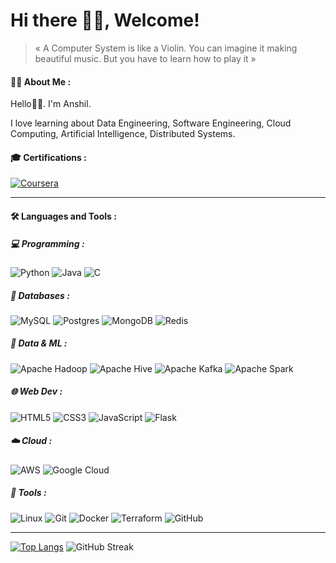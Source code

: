 <h1>
    Hi there 👋🏻, Welcome!
</h1>


> « A Computer System is like a Violin. You can imagine it making beautiful music. But you have to learn how to play it »

#### 👨‍💻 About Me :

Hello👋🏻. I'm Anshil.

I love learning about Data Engineering, Software Engineering, Cloud Computing, Artificial Intelligence, Distributed Systems.

#### 🎓 Certifications :

<div id="header" >
  <div id="badges">
    <a href="https://coursera.org/share/c5db800eadd18baad602ddba240105dc">
      <img src="https://img.shields.io/badge/Python3%20Programming%20Specialization-%230056D2.svg?style=flat&logo=Coursera&logoColor=white" alt="Coursera"/>
    </a>
   </div>
</div>

---

#### :hammer_and_wrench: Languages and Tools :

##### 💻 Programming : 

![Python](https://img.shields.io/badge/Python-3670A0?style=flat&logo=python&logoColor=ffdd54)
![Java](https://img.shields.io/badge/Java-%23ED8B00.svg?style=flat&logo=openjdk&logoColor=white)
![C](https://img.shields.io/badge/c-%2300599C.svg?style=flat&logo=c&logoColor=white)

##### 💾 Databases : 

![MySQL](https://img.shields.io/badge/MySQL-%2300f.svg?style=flat&logo=mysql&logoColor=white)
![Postgres](https://img.shields.io/badge/PostgreSQL-%23316192.svg?style=flat&logo=postgresql&logoColor=white)
![MongoDB](https://img.shields.io/badge/MongoDB-%234ea94b.svg?style=flat&logo=mongodb&logoColor=white)
![Redis](https://img.shields.io/badge/Redis-%23DD0031.svg?style=flat&logo=redis&logoColor=white)

##### 🤖 Data & ML : 

![Apache Hadoop](https://img.shields.io/badge/Apache%20Hadoop-66CCFF?style=flat&logo=apachehadoop&logoColor=black)
![Apache Hive](https://img.shields.io/badge/Apache%20Hive-FDEE21?style=flat&logo=apachehive&logoColor=black)
![Apache Kafka](https://img.shields.io/badge/Apache%20Kafka-000?style=flat&logo=apachekafka)
![Apache Spark](https://img.shields.io/badge/Apache%20Spark-FDEE21?style=flat&logo=apachespark&logoColor=black)

##### 🌐 Web Dev : 

![HTML5](https://img.shields.io/badge/HTML5-%23E34F26.svg?style=flat&logo=html5&logoColor=white)
![CSS3](https://img.shields.io/badge/CSS3-%231572B6.svg?style=flat&logo=css3&logoColor=white)
![JavaScript](https://img.shields.io/badge/JavaScript-%23323330.svg?style=flat&logo=javascript&logoColor=%23F7DF1E)
![Flask](https://img.shields.io/badge/Flask-%23000.svg?style=flat&logo=flask&logoColor=white)


##### ☁️ Cloud : 

![AWS](https://img.shields.io/badge/AWS-%23FF9900.svg?style=flat&logo=amazon-aws&logoColor=white)
![Google Cloud](https://img.shields.io/badge/GoogleCloud-%234285F4.svg?style=flat&logo=google-cloud&logoColor=white)

##### 🔨 Tools : 

![Linux](https://img.shields.io/badge/Linux-FCC624?style=flat&logo=linux&logoColor=black)
![Git](https://img.shields.io/badge/GIT-E44C30?style=flat&logo=git&logoColor=white)
![Docker](https://img.shields.io/badge/Docker-%230db7ed.svg?style=flat&logo=docker&logoColor=white)
![Terraform](https://img.shields.io/badge/Terraform-%235835CC.svg?style=flat&logo=terraform&logoColor=white)
![GitHub](https://img.shields.io/badge/GitHub-100000?style=flat&logo=github&logoColor=white)

---
[![Top Langs](https://github-readme-stats.vercel.app/api/top-langs/?username=STRYKER316&hide_progress=false&langs_count=3&theme=github_dark&hide_border=true)](https://github.com/STRYKER316)
![GitHub Streak](http://github-readme-streak-stats.herokuapp.com?user=STRYKER316&theme=github_dark&hide_border=true)


<!--
**STRYKER316/STRYKER316** is a ✨ _special_ ✨ repository because its `README.md` (this file) appears on your GitHub profile.

Here are some ideas to get you started:

- 🔭 I’m currently working on ...
- 🌱 I’m currently learning ...
- 👯 I’m looking to collaborate on ...
- 🤔 I’m looking for help with ...
- 💬 Ask me about ...
- 📫 How to reach me: ...
- 😄 Pronouns: ...
- ⚡ Fun fact: ...
-->


<!--
**STRYKER316/STRYKER316** is a ✨ _special_ ✨ repository because its `README.md` (this file) appears on your GitHub profile.

Here are some ideas to get you started:

- 🔭 I’m currently working on ...
- 🌱 I’m currently learning ...
- 👯 I’m looking to collaborate on ...
- 🤔 I’m looking for help with ...
- 💬 Ask me about ...
- 📫 How to reach me: ...
- 😄 Pronouns: ...
- ⚡ Fun fact: ...
-->
